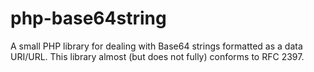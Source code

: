 # php-base64string
A small PHP library for dealing with Base64 strings formatted as a data URI/URL.
This library almost (but does not fully) conforms to RFC 2397.
